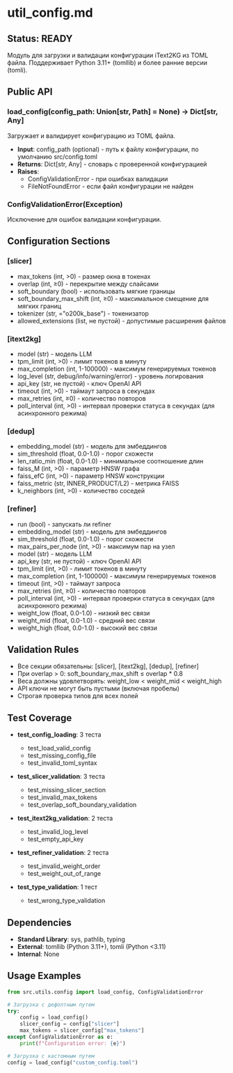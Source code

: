 # util_config.md

## Status: READY

Модуль для загрузки и валидации конфигурации iText2KG из TOML файла. Поддерживает Python 3.11+ (tomllib) и более ранние версии (tomli).

## Public API

### load_config(config_path: Union[str, Path] = None) -> Dict[str, Any]
Загружает и валидирует конфигурацию из TOML файла.
- **Input**: config_path (optional) - путь к файлу конфигурации, по умолчанию src/config.toml
- **Returns**: Dict[str, Any] - словарь с проверенной конфигурацией
- **Raises**: 
  - ConfigValidationError - при ошибках валидации
  - FileNotFoundError - если файл конфигурации не найден

### ConfigValidationError(Exception)
Исключение для ошибок валидации конфигурации.

## Configuration Sections

### [slicer]
- max_tokens (int, >0) - размер окна в токенах
- overlap (int, ≥0) - перекрытие между слайсами
- soft_boundary (bool) - использовать мягкие границы
- soft_boundary_max_shift (int, ≥0) - максимальное смещение для мягких границ
- tokenizer (str, ="o200k_base") - токенизатор
- allowed_extensions (list, не пустой) - допустимые расширения файлов

### [itext2kg]
- model (str) - модель LLM
- tpm_limit (int, >0) - лимит токенов в минуту
- max_completion (int, 1-100000) - максимум генерируемых токенов
- log_level (str, debug/info/warning/error) - уровень логирования
- api_key (str, не пустой) - ключ OpenAI API
- timeout (int, >0) - таймаут запроса в секундах
- max_retries (int, ≥0) - количество повторов
- poll_interval (int, >0) - интервал проверки статуса в секундах (для асинхронного режима)

### [dedup]
- embedding_model (str) - модель для эмбеддингов
- sim_threshold (float, 0.0-1.0) - порог схожести
- len_ratio_min (float, 0.0-1.0) - минимальное соотношение длин
- faiss_M (int, >0) - параметр HNSW графа
- faiss_efC (int, >0) - параметр HNSW конструкции
- faiss_metric (str, INNER_PRODUCT/L2) - метрика FAISS
- k_neighbors (int, >0) - количество соседей

### [refiner]
- run (bool) - запускать ли refiner
- embedding_model (str) - модель для эмбеддингов
- sim_threshold (float, 0.0-1.0) - порог схожести
- max_pairs_per_node (int, >0) - максимум пар на узел
- model (str) - модель LLM
- api_key (str, не пустой) - ключ OpenAI API
- tpm_limit (int, >0) - лимит токенов в минуту
- max_completion (int, 1-100000) - максимум генерируемых токенов
- timeout (int, >0) - таймаут запроса
- max_retries (int, ≥0) - количество повторов
- poll_interval (int, >0) - интервал проверки статуса в секундах (для асинхронного режима)
- weight_low (float, 0.0-1.0) - низкий вес связи
- weight_mid (float, 0.0-1.0) - средний вес связи
- weight_high (float, 0.0-1.0) - высокий вес связи

## Validation Rules

- Все секции обязательны: [slicer], [itext2kg], [dedup], [refiner]
- При overlap > 0: soft_boundary_max_shift ≤ overlap * 0.8
- Веса должны удовлетворять: weight_low < weight_mid < weight_high
- API ключи не могут быть пустыми (включая пробелы)
- Строгая проверка типов для всех полей

## Test Coverage

- **test_config_loading**: 3 теста
  - test_load_valid_config
  - test_missing_config_file
  - test_invalid_toml_syntax

- **test_slicer_validation**: 3 теста
  - test_missing_slicer_section
  - test_invalid_max_tokens
  - test_overlap_soft_boundary_validation

- **test_itext2kg_validation**: 2 теста
  - test_invalid_log_level
  - test_empty_api_key

- **test_refiner_validation**: 2 теста
  - test_invalid_weight_order
  - test_weight_out_of_range

- **test_type_validation**: 1 тест
  - test_wrong_type_validation

## Dependencies
- **Standard Library**: sys, pathlib, typing
- **External**: tomllib (Python 3.11+), tomli (Python <3.11)
- **Internal**: None

## Usage Examples
```python
from src.utils.config import load_config, ConfigValidationError

# Загрузка с дефолтным путем
try:
    config = load_config()
    slicer_config = config["slicer"]
    max_tokens = slicer_config["max_tokens"]
except ConfigValidationError as e:
    print(f"Configuration error: {e}")

# Загрузка с кастомным путем
config = load_config("custom_config.toml")
```
